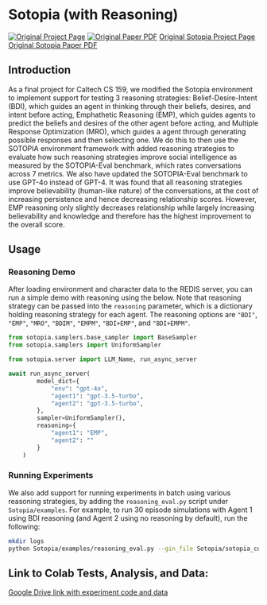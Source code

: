 # Sotopia (with Reasoning)
[![Original Project Page](https://img.shields.io/badge/Project-Page-green.svg)](https://www.sotopia.world/projects/sotopia)
[![Original Paper PDF](https://img.shields.io/badge/Paper-PDF-red.svg)](https://arxiv.org/abs/2310.11667)
<a href="https://www.sotopia.world/projects/sotopia">Original Sotopia Project Page</a>
<a href="https://arxiv.org/abs/2310.11667">Original Sotopia Paper PDF</a>


## Introduction

As a final project for Caltech CS 159, we modified the Sotopia environment to implement support for testing 3 reasoning strategies: Belief-Desire-Intent (BDI), which guides an agent in thinking through their beliefs, desires, and intent before acting, Emphathetic Reasoning (EMP), which guides agents to predict the beliefs and desires of the other agent before acting, and Multiple Response Optimization (MRO), which guides a agent through generating possible responses and then selecting one. We do this to then use the SOTOPIA environment framework with added reasoning strategies to evaluate how such reasoning strategies improve social intelligence as measured by the SOTOPIA-Eval benchmark, which rates conversations across 7 metrics. We also have updated the SOTOPIA-Eval benchmark to use GPT-4o instead of GPT-4. It was found that all reasoning strategies improve believability (human-like nature) of the conversations, at the cost of increasing persistence and hence decreasing relationship scores. However, EMP reasoning only slightly decreases relationship while largely increasing believability and knowledge and therefore has the highest improvement to the overall score.

## Usage

### Reasoning Demo
After loading environment and character data to the REDIS server, you can run a simple demo with reasoning using the below. Note that reasoning strategy can be passed into the `reasoning` parameter, which is a dictionary holding reasoning strategy for each agent. The reasoning options are `"BDI"`, `"EMP"`, `"MRO"`, `"BDIM"`, `"EMPM"`, `"BDI+EMP"`, and `"BDI+EMPM"`.

```python
from sotopia.samplers.base_sampler import BaseSampler
from sotopia.samplers import UniformSampler

from sotopia.server import LLM_Name, run_async_server

await run_async_server(
        model_dict={
            "env": "gpt-4o",
            "agent1": "gpt-3.5-turbo",
            "agent2": "gpt-3.5-turbo",
        },
        sampler=UniformSampler(),
        reasoning={
            "agent1": "EMP",
            "agent2": ""
        }
    )
```

### Running Experiments
We also add support for running experiments in batch using various reasoning strategies, by adding the `reasoning_eval.py` script under `Sotopia/examples`. For example, to run 30 episode simulations with Agent 1 using BDI reasoning (and Agent 2 using no reasoning by default), run the following:

```bash
mkdir logs
python Sotopia/examples/reasoning_eval.py --gin_file Sotopia/sotopia_conf/generation_utils_conf/generate.gin --gin_file Sotopia/sotopia_conf/server_conf/server.gin --gin_file Sotopia/sotopia_conf/run_async_server_in_batch.gin '--gin.AGENT1_REASONING="BDI"' '--gin.BATCH_SIZE=20' '--gin.PUSH_TO_DB=True' '--gin.TAG="reasoning_BDI_none"' '--gin.TAG_TO_CHECK_EXISTING_EPISODES="reasoning_BDI_none"'
```

## Link to Colab Tests, Analysis, and Data:
<a href="https://drive.google.com/drive/folders/1k5pCjPSx4qf23axOcdXJusr_VbOUtASM?usp=sharing">Google Drive link with experiment code and data</a>